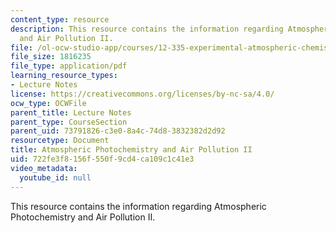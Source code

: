 ```yaml
---
content_type: resource
description: This resource contains the information regarding Atmospheric Photochemistry
  and Air Pollution II.
file: /ol-ocw-studio-app/courses/12-335-experimental-atmospheric-chemistry-fall-2014/722fe3f8156f550f9cd4ca109c1c41e3_MIT12_335F14_Lecture1_2.pdf
file_size: 1816235
file_type: application/pdf
learning_resource_types:
- Lecture Notes
license: https://creativecommons.org/licenses/by-nc-sa/4.0/
ocw_type: OCWFile
parent_title: Lecture Notes
parent_type: CourseSection
parent_uid: 73791826-c3e0-8a4c-74d8-3832382d2d92
resourcetype: Document
title: Atmospheric Photochemistry and Air Pollution II
uid: 722fe3f8-156f-550f-9cd4-ca109c1c41e3
video_metadata:
  youtube_id: null
---
```

This resource contains the information regarding Atmospheric Photochemistry and Air Pollution II.